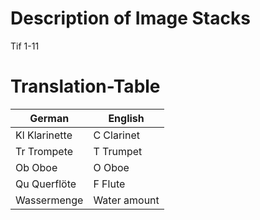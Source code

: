# Description of Image Stacks
Tif 1-11


# Translation-Table
 | German | English | 
 | --- | --- | 
 | Kl Klarinette | C Clarinet | 
 | Tr Trompete | T Trumpet | 
 | Ob Oboe | O Oboe | 
 | Qu Querflöte | F Flute | 
 | Wassermenge | Water amount |  


